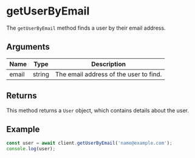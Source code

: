# getUserByEmail

The `getUserByEmail` method finds a user by their email address.

## Arguments

| Name  | Type   | Description                          |
|-------|--------|--------------------------------------|
| email | string | The email address of the user to find. |

## Returns

This method returns a `User` object, which contains details about the user.

## Example

```typescript
const user = await client.getUserByEmail('name@example.com');
console.log(user);
``` 